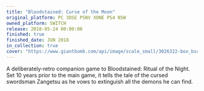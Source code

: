 ```yaml
---
title: "Bloodstained: Curse of the Moon"
original_platform: PC 3DSE PSNV XONE PS4 NSW
owned_platform: SWITCH
release: 2018-05-24 00:00:00
finished: true
finished_date: JUN 2018
in_collection: true
cover: "https://www.giantbomb.com/api/image/scale_small/3026322-box_bscotm.png"
---
```


A deliberately-retro companion game to Bloodstained: Ritual of the Night. Set 10 years prior to the main game, it tells the tale of the cursed swordsman Zangetsu as he vows to extinguish all the demons he can find.
